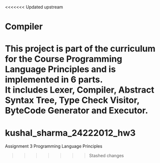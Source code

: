 <<<<<<< Updated upstream
# Compiler
This project is part of the curriculum for the Course Programming Language Principles and is implemented in 6 parts.    
It includes Lexer, Compiler, Abstract Syntax Tree, Type Check Visitor, ByteCode Generator and Executor.  
=======
# kushal_sharma_24222012_hw3
Assignment 3  Programming Language Principles
>>>>>>> Stashed changes
